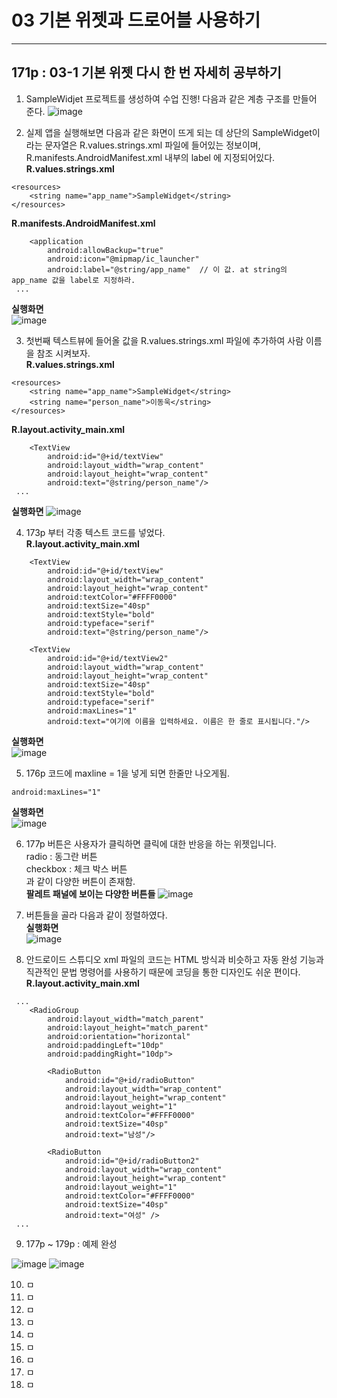 # 03 기본 위젯과 드로어블 사용하기
   
 <hr/>
 
 ## 171p : 03-1 기본 위젯 다시 한 번 자세히 공부하기

1. SampleWidjet 프로젝트를 생성하여 수업 진행! 다음과 같은 계층 구조를 만들어 준다.
![image](https://user-images.githubusercontent.com/84966961/121638774-7f1eea80-cac6-11eb-816c-ffe1cc164c0c.png)
   
2. 실제 앱을 실행해보면 다음과 같은 화면이 뜨게 되는 데 상단의 SampleWidget이라는 문자열은 R.values.strings.xml 파일에 들어있는 정보이며, R.manifests.AndroidManifest.xml 내부의 label 에 지정되어있다.    
**R.values.strings.xml**
```
<resources>
    <string name="app_name">SampleWidget</string>
</resources>
```
**R.manifests.AndroidManifest.xml**
```
    <application
        android:allowBackup="true"
        android:icon="@mipmap/ic_launcher"
        android:label="@string/app_name"  // 이 값. at string의 app_name 값을 label로 지정하라.
 ...
```   
 **실행화면**    
 ![image](https://user-images.githubusercontent.com/84966961/121640233-a1b20300-cac8-11eb-87f1-6b47fbd73337.png)
    
3. 첫번째 텍스트뷰에 들어올 값을 R.values.strings.xml 파일에 추가하여 사람 이름을 참조 시켜보자.   
**R.values.strings.xml**
```
<resources>
    <string name="app_name">SampleWidget</string>
    <string name="person_name">이동욱</string>
</resources>
```
**R.layout.activity_main.xml**
```
    <TextView
        android:id="@+id/textView"
        android:layout_width="wrap_content"
        android:layout_height="wrap_content"
        android:text="@string/person_name"/>
 ...
``` 
 **실행화면**
![image](https://user-images.githubusercontent.com/84966961/121640345-bf7f6800-cac8-11eb-90ef-46ef01144530.png)
   
4. 173p 부터 각종 텍스트 코드를 넣었다.   
**R.layout.activity_main.xml**    
```
    <TextView
        android:id="@+id/textView"
        android:layout_width="wrap_content"
        android:layout_height="wrap_content"
        android:textColor="#FFFF0000"
        android:textSize="40sp"
        android:textStyle="bold"
        android:typeface="serif"
        android:text="@string/person_name"/>

    <TextView
        android:id="@+id/textView2"
        android:layout_width="wrap_content"
        android:layout_height="wrap_content"
        android:textSize="40sp"
        android:textStyle="bold"
        android:typeface="serif"
        android:maxLines="1"
        android:text="여기에 이름을 입력하세요. 이름은 한 줄로 표시됩니다."/>
  ```
 **실행화면**    
![image](https://user-images.githubusercontent.com/84966961/121640502-f8b7d800-cac8-11eb-8b85-9f689035dc8c.png)
   
5. 176p 코드에 maxline = 1을 넣게 되면 한줄만 나오게됨.
```
android:maxLines="1"
```   
**실행화면**    
![image](https://user-images.githubusercontent.com/84966961/121640719-3b79b000-cac9-11eb-9b22-3bd576b166b1.png)
   
6. 177p 버튼은 사용자가 클릭하면 클릭에 대한 반응을 하는 위젯입니다.    
  radio : 동그란 버튼   
  checkbox : 체크 박스 버튼   
  과 같이 다양한 버튼이 존재함.   
 **팔레트 패널에 보이는 다양한 버튼들**
![image](https://user-images.githubusercontent.com/84966961/121640858-6d8b1200-cac9-11eb-8eb3-c92bba729774.png)

7. 버튼들을 골라 다음과 같이 정렬하였다.    
**실행화면**    
 ![image](https://user-images.githubusercontent.com/84966961/121641231-e1c5b580-cac9-11eb-800d-46f238dbcb79.png)
   
8. 안드로이드 스튜디오 xml 파일의 코드는 HTML 방식과 비슷하고 자동 완성 기능과 직관적인 문법 명령어를 사용하기 때문에 코딩을 통한 디자인도 쉬운 편이다.    
**R.layout.activity_main.xml**
```
 ...
    <RadioGroup
        android:layout_width="match_parent"
        android:layout_height="match_parent"
        android:orientation="horizontal"
        android:paddingLeft="10dp"
        android:paddingRight="10dp">

        <RadioButton
            android:id="@+id/radioButton"
            android:layout_width="wrap_content"
            android:layout_height="wrap_content"
            android:layout_weight="1"
            android:textColor="#FFFF0000"
            android:textSize="40sp"
            android:text="남성"/>

        <RadioButton
            android:id="@+id/radioButton2"
            android:layout_width="wrap_content"
            android:layout_height="wrap_content"
            android:layout_weight="1"
            android:textColor="#FFFF0000"
            android:textSize="40sp"
            android:text="여성" />
 ...
```
9. 177p ~ 179p : 예제 완성
    
![image](https://user-images.githubusercontent.com/84966961/121642725-e2f7e200-cacb-11eb-985e-c3029e8c64ef.png) ![image](https://user-images.githubusercontent.com/84966961/121643019-4bdf5a00-cacc-11eb-8436-3439386e7514.png)

   


10. ㅁ
11. ㅁ
12. ㅁ
13. ㅁ
14. ㅁ
15. ㅁ
16. ㅁ
17. ㅁ
18. ㅁ































